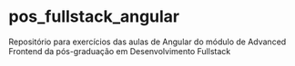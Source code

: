 # pos_fullstack_angular
Repositório para exercícios das aulas de Angular do módulo de Advanced Frontend da pós-graduação em Desenvolvimento Fullstack
